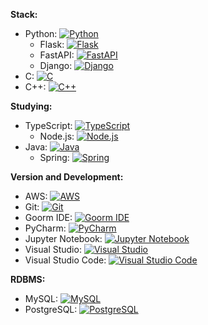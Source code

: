 **Stack:**
- Python: [![Python](https://img.shields.io/badge/Python-3.9-blue?style=flat-square&logo=python&logoColor=white)](https://www.python.org/)
  - Flask: [![Flask](https://img.shields.io/badge/Flask-2.0-black?style=flat-square&logo=flask&logoColor=white)](https://flask.palletsprojects.com/)
  - FastAPI: [![FastAPI](https://img.shields.io/badge/FastAPI-0.70.0-teal?style=flat-square&logo=fastapi&logoColor=white)](https://fastapi.tiangolo.com/)
  - Django: [![Django](https://img.shields.io/badge/Django-3.2-green?style=flat-square&logo=django&logoColor=white)](https://www.djangoproject.com/)
- C: [![C](https://img.shields.io/badge/C-Language-00599C?style=flat-square&logo=c&logoColor=white)](https://en.wikipedia.org/wiki/C_(programming_language))
- C++: [![C++](https://img.shields.io/badge/C++-Language-00599C?style=flat-square&logo=c%2B%2B&logoColor=white)](https://en.wikipedia.org/wiki/C%2B%2B)


**Studying:**
- TypeScript: [![TypeScript](https://img.shields.io/badge/TypeScript-4.4-blue?style=flat-square&logo=typescript&logoColor=white)](https://www.typescriptlang.org/)
  - Node.js: [![Node.js](https://img.shields.io/badge/Node.js-14.17.0-green?style=flat-square&logo=node.js&logoColor=white)](https://nodejs.org/)
- Java: [![Java](https://img.shields.io/badge/Java-11-red?style=flat-square&logo=java&logoColor=white)](https://www.oracle.com/java/)
  - Spring: [![Spring](https://img.shields.io/badge/Spring-5.3.9-green?style=flat-square&logo=spring&logoColor=white)](https://spring.io/)

**Version and Development:**
- AWS: [![AWS](https://img.shields.io/badge/AWS-Amazon%20Web%20Services-orange?style=flat-square&logo=amazon-aws&logoColor=white)](https://aws.amazon.com/)
- Git: [![Git](https://img.shields.io/badge/Git-Version%20Control-lightgrey?style=flat-square&logo=git&logoColor=white)](https://git-scm.com/)
- Goorm IDE: [![Goorm IDE](https://img.shields.io/badge/Goorm%20IDE-Cloud%20Development-lightblue?style=flat-square)](https://ide.goorm.io/)
- PyCharm: [![PyCharm](https://img.shields.io/badge/PyCharm-2021.2.2-yellow?style=flat-square&logo=pycharm&logoColor=white)](https://www.jetbrains.com/pycharm/)
- Jupyter Notebook: [![Jupyter Notebook](https://img.shields.io/badge/Jupyter-Notebook-F37626?style=flat-square&logo=jupyter&logoColor=white)](https://jupyter.org/)
- Visual Studio: [![Visual Studio](https://img.shields.io/badge/Visual%20Studio-2019-purple?style=flat-square&logo=visual-studio&logoColor=white)](https://visualstudio.microsoft.com/)
- Visual Studio Code: [![Visual Studio Code](https://img.shields.io/badge/VS%20Code-1.60.2-blue?style=flat-square&logo=visual-studio-code&logoColor=white)](https://code.visualstudio.com/)

**RDBMS:**
- MySQL: [![MySQL](https://img.shields.io/badge/MySQL-8.0-blue?style=flat-square&logo=mysql&logoColor=white)](https://www.mysql.com/)
- PostgreSQL: [![PostgreSQL](https://img.shields.io/badge/PostgreSQL-13.4-blue?style=flat-square&logo=postgresql&logoColor=white)](https://www.postgresql.org/)
